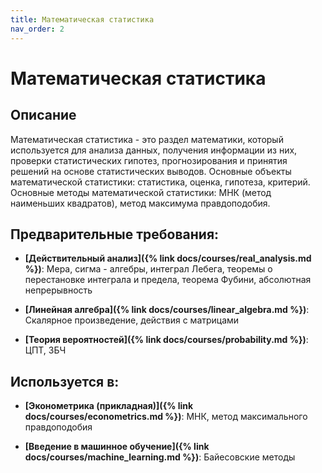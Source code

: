 ```yaml
---
title: Математическая статистика
nav_order: 2
---
```


# Математическая статистика


## Описание 
Математическая статистика - это раздел математики, который используется для анализа данных, получения информации из них, 
проверки статистических гипотез, прогнозирования и принятия решений на основе статистических выводов. 
Основные объекты математической статистики: статистика, оценка, гипотеза, критерий. 
Основные методы математической статистики: МНК (метод наименьших квадратов), метод максимума правдоподобия. 


## Предварительные требования:

- **[Действительный анализ]({% link docs/courses/real_analysis.md %})**: Мера, сигма - алгебры, интеграл Лебега, теоремы о перестановке интеграла и предела, 
теорема Фубини, абсолютная непрерывность


- **[Линейная алгебра]({% link docs/courses/linear_algebra.md %})**: Скалярное произведение, действия с матрицами


- **[Теория вероятностей]({% link docs/courses/probability.md %})**: ЦПТ, ЗБЧ



## Используется в:

- **[Эконометрика (прикладная)]({% link docs/courses/econometrics.md %})**: МНК, метод максимального правдоподобия


- **[Введение в машинное обучение]({% link docs/courses/machine_learning.md %})**: Байесовские методы

